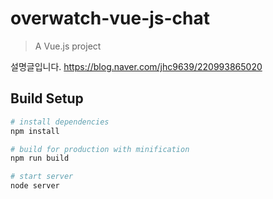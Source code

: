 # overwatch-vue-js-chat

> A Vue.js project


설명글입니다. https://blog.naver.com/jhc9639/220993865020
## Build Setup

``` bash
# install dependencies
npm install 

# build for production with minification
npm run build

# start server
node server 
